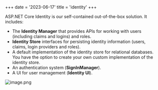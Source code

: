 +++
date = '2023-06-17'
title = 'identity'
+++

ASP.NET Core Identity is our self-contained out-of-the-box solution. It includes:

- The **Identity Manager** that provides APIs for working with users (including claims and logins) and roles.
- **Identity Store** interfaces for persisting identity information (users, claims, login providers and roles).
- A default implementation of the identity store for relational databases. You have the option to create your own custom implementation of the identity store.
- An authentication system (**SignInManager**).
- A UI for user management (**Identity UI**).

![image.png](https://obsidian-1302088688.cos.ap-nanjing.myqcloud.com/nd3c-image/202306162255079.png)
